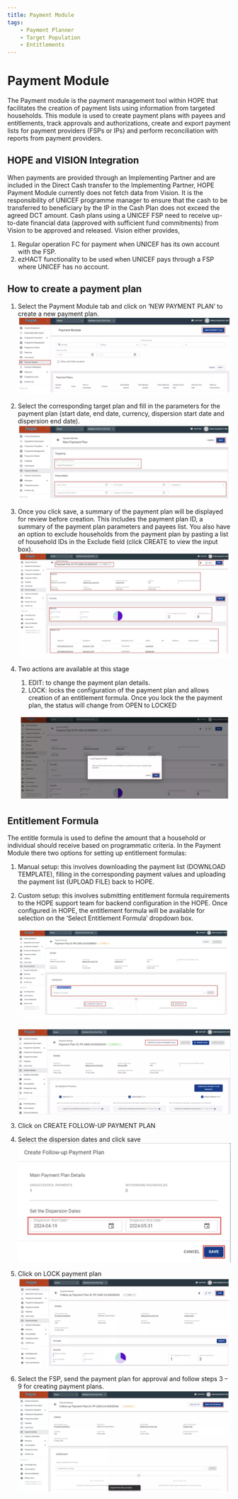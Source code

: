 ```yaml
---
title: Payment Module
tags:
    - Payment Planner
    - Target Population
    - Entitlements
---
```


# Payment Module

The Payment module is the payment management tool within HOPE that facilitates the creation of payment lists using information from targeted households. This module is used to create payment plans with payees and entitlements, track approvals and authorizations, create and export payment lists for payment providers (FSPs or IPs) and perform reconciliation with reports from payment providers.

## HOPE and VISION Integration

When payments are provided through an Implementing Partner and are included in the Direct Cash transfer to the Implementing Partner, HOPE Payment Module currently does not fetch data from Vision. It is the responsibility of UNICEF programme manager to ensure that the cash to be transferred to beneficiary by the IP in the Cash Plan does not exceed the agreed DCT amount. Cash plans using a UNICEF FSP need to receive up-to-date financial data (approved with sufficient fund commitments) from Vision to be approved and released. Vision either provides, 

1. Regular operation FC for payment when UNICEF has its own account with the FSP. 
1. ezHACT functionality to be used when UNICEF pays through a FSP where UNICEF has no account. 

## How to create a payment plan 


1. Select the Payment Module tab and click on ‘NEW PAYMENT PLAN’ to create a new payment plan. 
    ![Image](_screenshots/payment/1.png)

1. Select the corresponding target plan and fill in the parameters for the payment plan (start date, end date, currency, dispersion start date and dispersion end date).
    ![Image](_screenshots/payment/2.png)

1. Once you click save, a summary of the payment plan will be displayed for review before creation. This includes the payment plan ID, a summary of the payment plan parameters and payees list. You also have an option to exclude households from the payment plan by pasting a list of household IDs in the Exclude field (click CREATE to view the input box).  
    ![Image](_screenshots/payment/3.png)

1. Two actions are available at this stage

    1. EDIT: to change the payment plan details.
    1. LOCK: locks the configuration of the payment plan and allows creation of an entitlement formula. Once you lock the the payment plan, the status will change from OPEN to LOCKED 

    ![Image](_screenshots/payment/4.png)


## Entitlement Formula

The entitle formula is used to define the amount that a household or individual should receive based on programmatic criteria. In the Payment Module there two options for setting up entitlement formulas:

1. Manual setup: this involves downloading the payment list (DOWNLOAD TEMPLATE), filling in the corresponding payment values and uploading the payment list (UPLOAD FILE) back to HOPE. 

1. Custom setup: this involves submitting entitlement formula requirements to the HOPE support team for backend configuration in the HOPE. Once configured in HOPE, the entitlement formula will be available for selection on the ‘Select Entitlement Formula’ dropdown box.

    ![Image](_screenshots/payment/5.png)
    
    ![Image](_screenshots/payment/6.png)

1. Click on CREATE FOLLOW-UP PAYMENT PLAN

1. Select the dispersion dates and click save
    ![Image](_screenshots/payment/7.png)

1. Click on LOCK payment plan
    ![Image](_screenshots/payment/8.png)

1. Select the FSP, send the payment plan for approval and follow steps 3 – 9 for creating payment plans. 
    ![Image](_screenshots/payment/9.png)
